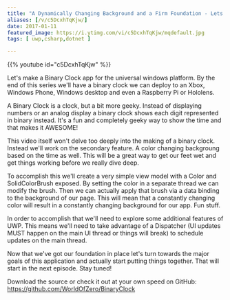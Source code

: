 ```yaml
---
title: "A Dynamically Changing Background and a Firm Foundation - Lets Make a Binary Clock - Part 1"
aliases: [/v/c5DcxhTqKjw/]
date: 2017-01-11
featured_image: https://i.ytimg.com/vi/c5DcxhTqKjw/mqdefault.jpg
tags: [ uwp,csharp,dotnet ]

---
```


{{% youtube id="c5DcxhTqKjw" %}}

Let's make a Binary Clock app for the universal windows platform. By the end of this series we'll have a binary clock we can deploy to an Xbox, Windows Phone, Windows desktop and even a Raspberry Pi or Hololens.

A Binary Clock is a clock, but a bit more geeky. Instead of displaying numbers or an analog display a binary clock shows each digit represented in binary instead. It's a fun and completely geeky way to show the time and that makes it AWESOME!

This video itself won't delve too deeply into the making of a binary clock. Instead we'll work on the secondary feature. A color changing backgroung based on the time as well. This will be a great way to get our feet wet and get things working before we really dive deep.

To accomplish this we'll create a very simple view model with a Color and SolidColorBrush exposed. By setting the color in a separate thread we can modify the brush. Then we can actually apply that brush via a data binding to the background of our page. This will mean that a constantly changing color will result in a constantly changing background for our app. Fun stuff.

In order to accomplish that we'll need to explore some additional features of UWP. This means we'll need to take advantage of a Dispatcher (UI updates MUST happen on the main UI thread or things will break) to schedule updates on the main thread.

Now that we've got our foundation in place let's turn towards the major goals of this application and actually start putting things together. That will start in the next episode. Stay tuned!

Download the source or check it out at your own speed on GitHub: https://github.com/WorldOfZero/BinaryClock